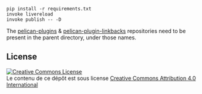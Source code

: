 
    pip install -r requirements.txt
    invoke livereload
    invoke publish -- -D

The [pelican-plugins](https://github.com/getpelican/pelican-plugins) & [pelican-plugin-linkbacks](https://github.com/pelican-plugins/linkbacks/)
repositories need to be present in the parent directory, under those names.


## License

<a rel="license" href="http://creativecommons.org/licenses/by/4.0/"><img alt="Creative Commons License" style="border-width:0" src="https://i.creativecommons.org/l/by/4.0/88x31.png" /></a><br />Le contenu de ce dépôt est sous license <a rel="license" href="http://creativecommons.org/licenses/by/4.0/">Creative Commons Attribution 4.0 International</a>
